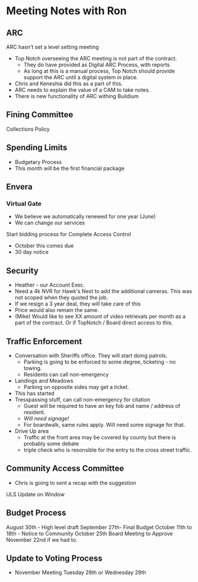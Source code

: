 # Meeting Notes with Ron

## ARC

ARC hasn't set a level setting meeting

* Top Notch overseeing the ARC meeting is not part of the contract.
  * They do have provided as Digital ARC Process, with reports
  * As long at this is a manual process, Top Notch should provide support the ARC until a digital system in place.
* Chris and Keneshia did this as a part of this.
* ARC needs to explain the value of a CAM to take notes.
* There is new functionality of ARC withing Buildium

## Fining Committee

Collections Policy

## Spending Limits

* Budgetary Process
* This month will be the first financial package

## Envera

### Virtual Gate

* We believe we automatically renewed for one year (June)
* We can change our services

Start bidding process for Complete Access Control

* October this comes due
* 30 day notice

## Security

* Heather - our Account Exec.
* Need a 4k NVR for Hawk's Nest to add the additional cameras. This was not scoped when they quoted the job.
* If we resign a 3 year deal, they will take care of this
* Price would also remain the same.
* (Mike) Would like to see XX amount of video retrievals per month as a part of the contract. Or if TopNotch / Board direct access to this.

## Traffic Enforcement

* Conversation with Sheriffs office. They will start doing patrols.
  * Parking is going to be enforced to some degree, ticketing - no towing.
  * Residents can call non-emergency
* Landings and Meadows
  * Parking on opposite sides may get a ticket.
* This has started
* Tresspassing stuff, can call non-emergency for citation
  * Guest will be required to have an key fob and name / address of resident.
  * *Will need signage!*
  * For boardwalk, same rules apply. Will need some signage for that.
* Drive Up area
  * Traffic at the front area may be covered by county but there is probably some debate
  * triple check who is resonsible for the entry to the cross street traffic.

## Community Access Committee

* Chris is going to sent a recap with the suggestion

ULS Update on Window

## Budget Process

August 30th - High level draft
September 27th- Final Budget
October 11th to 18th - Notice to Community
October 25th Board Meeting to Approve
November 22nd if we had to.

## Update to Voting Process

* November Meeting Tuesday 28th or Wednesday 29th
